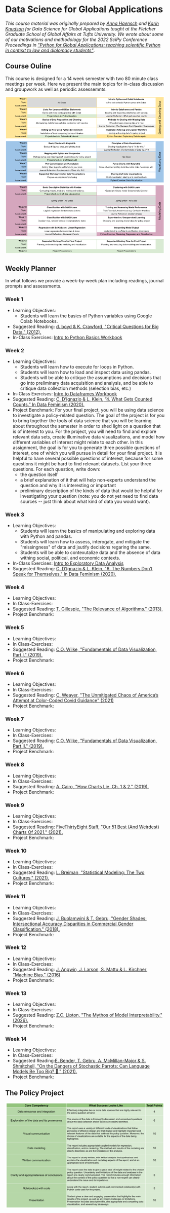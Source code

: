 # Data Science for Global Applications

_This course material was originally prepared by [Anna Haensch](https://annahaensch.com/) and [Karin Knudson](https://karinknudson.com/) for Data Science for Global Applications taught at the Fletcher Graduate School of Global Affairs at Tufts University.  We wrote about some of our motivations and methodology for the 2022 SciPy Conference Proceedings in ["Python for Global Applications: teaching scientific Python in context to law and diplomacy students"](https://conference.scipy.org/proceedings/scipy2022/anna_haensch.html)_.

## Course Ouline

This course is designed for a 14 week semester with two 80 minute class meetings per week. Here we present the main topics for in-class discussion and groupwork as well as periodic assessemnts. 

![](figures/CourseOutline.png)

## Weekly Planner

In what follows we provide a week-by-week plan including readings, journal prompts and assessments.

### Week 1

* Learning Objectives: 
  * Students will learn the basics of Python variables using Google Colab Notebooks.
* Suggested Reading: [d. boyd & K. Crawford, "Critical Questions for Big Data." (2012).](https://www.tandfonline.com/doi/full/10.1080/1369118X.2012.678878)
* In-Class Exercises: [Intro to Python Basics Workbook](https://colab.research.google.com/drive/1LOQ58TVwgSLHTadxWIcJXjtujXFJ1Ks0?usp=sharing)

### Week 2

* Learning Objectives: 
  * Students will learn how to execute for loops in Python.
  * Students will learn how to load and inspect data using pandas.
  * Students will be able to critique the assumptions and decisions that go into preliminary data acquisition and analysis, and be able to critique data collection methods (selection bias, etc.) 
* In-Class Exercises: [Intro to Dataframes Workbook]()
* Suggested Reading: [C. D’Ignazio & L. Klein, “4. What Gets Counted Counts.” In Data Feminism (2020).](https://data-feminism.mitpress.mit.edu/pub/h1w0nbqp)
* Project Benchmark: For your final project, you will be using data science to investigate a policy-related question. The goal of the project is for you to bring together the tools of data science that you will be learning about throughout the semester in order to shed light on a question that is of interest to you. For the project, you will need to find and explore relevant data sets, create illuminative data visualizations, and model how different variables of interest might relate to each other.  In this assignment, the goal is for you to generate three possible questions of interest, one of which you will pursue in detail for your final project. It is helpful to have several possible questions of interest, because for some questions it might be hard to find relevant datasets.  List your three questions. For each question, write down:
  * the question itself
  * a brief explanation of it that will help non-experts understand the question and why it is interesting or important
  * preliminary description of the kinds of data that would be helpful for investigating your question (note: you do not yet need to find data sources -- just think about what kind of data you would want). 
  
### Week 3
* Learning Objectives: 
  * Students will learn the basics of manipulating and exploring data with Python and pandas.
  * Students will learn how to assess, interogate, and mitigate the "missingness" of data and jsutify decisions regaring the same.
  * Students will be able to contexutalize data and the absence of data withing social, political, and economic contexts.
* In-Class Exercises: [Intro to Exploratory Data Analysis]()
* Suggested Reading:   [C. D’Ignazio & L. Klein, "6. The Numbers Don’t Speak for Themselves." In Data Feminism (2020).](https://data-feminism.mitpress.mit.edu/pub/czq9dfs5)

### Week 4
* Learning Objectives: 
* In Class-Exercises:
* Suggested Reading: [T. Gillespie, "The Relevance of Algorithms." (2013).](https://www.microsoft.com/en-us/research/wp-content/uploads/2014/01/Gillespie_2014_The-Relevance-of-Algorithms.pdf)
* Project Benchmark: 

### Week 5
* Learning Objectives: 
* In Class-Exercises:
* Suggested Reading: [C.O. Wilke, "Fundamentals of Data Visualization, Part I." (2019).](https://clauswilke.com/dataviz/)
* Project Benchmark: 

### Week 6
* Learning Objectives: 
* In Class-Exercises:
* Suggested Reading: [C. Weaver, "The Unmitigated Chaos of America’s Attempt at Color-Coded Covid Guidance" (2021)](https://www.nytimes.com/2021/04/02/style/coronavirus-safety-colors-states.html)
* Project Benchmark: 

### Week 7
* Learning Objectives: 
* In Class-Exercises:
* Suggested Reading: [C.O. Wilke, "Fundamentals of Data Visualization, Part II." (2019).](https://clauswilke.com/dataviz/)
* Project Benchmark: 

### Week 8
* Learning Objectives: 
* In Class-Exercises:
* Suggested Reading: [A. Cairo, "How Charts Lie, Ch. 1 & 2." (2019).](https://www.amazon.com/How-Charts-Lie-Getting-Information/dp/1324001569)
* Project Benchmark: 

### Week 9
* Learning Objectives: 
* In Class-Exercises:
* Suggested Reading: [FiveThirtyEight Staff, "Our 51 Best (And Weirdest) Charts Of 2021." (2021).](https://fivethirtyeight.com/features/our-51-best-and-weirdest-charts-of-2021/)
* Project Benchmark: 

### Week 10
* Learning Objectives: 
* In Class-Exercises:
* Suggested Reading: [L. Breiman, "Statistical Modeling: The Two Cultures." (2021).](http://www2.math.uu.se/~thulin/mm/breiman.pdf)
* Project Benchmark: 

### Week 11
* Learning Objectives: 
* In Class-Exercises:
* Suggested Reading:  [J. Buolamwini & T. Gebru, "Gender Shades: Intersectional Accuracy Disparities in Commercial Gender Classification." (2018).](https://proceedings.mlr.press/v81/buolamwini18a/buolamwini18a.pdf)
* Project Benchmark: 

### Week 12
* Learning Objectives: 
* In Class-Exercises:
* Suggested Reading: [J. Angwin, J. Larson, S. Mattu & L. Kirchner, "Machine Bias." (2016)](https://www.propublica.org/article/machine-bias-risk-assessments-in-criminal-sentencing)
* Project Benchmark: 

### Week 13
* Learning Objectives: 
* In Class-Exercises:
* Suggested Reading: [Z.C. Lipton, "The Mythos of Model Interpretability." (2026).](https://arxiv.org/pdf/1606.03490.pdf)
* Project Benchmark: 

### Week 14
* Learning Objectives: 
* In Class-Exercises:
* Suggested Reading:[E. Bender, T. Gebru, A. McMillan-Major & S. Shmitchell, "On the Dangers of Stochastic Parrots: Can Language Models Be Too Big? 🦜." (2021).](https://dl.acm.org/doi/10.1145/3442188.3445922)
* Project Benchmark: 

## The Policy Project 
![](figures/ProjectRubric.png)

